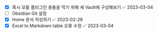 - [x] 혹시 모를 플러그인 충돌을 막기 위해 새 Vault에 구성해보기 ✅ 2023-03-04
- [ ] Obsidian Git 설정
- [x] Home 문서 작성하기 ✅ 2023-02-28
- [x] Excel to Markdown table 오류 수정 ✅ 2023-03-04